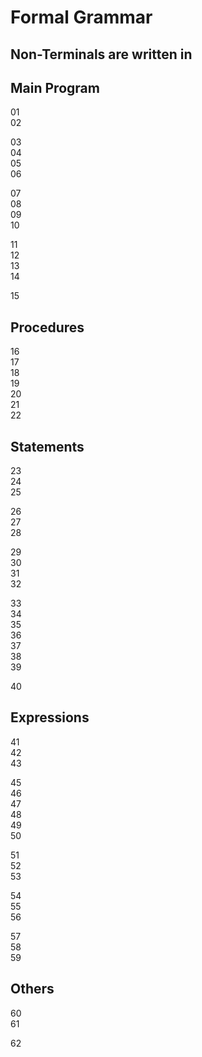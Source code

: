 # Formal Grammar

## Non-Terminals are written in <name>

## Main Program

01 <Program>                               
02 <Program-Header>                        

03 <Block>                                 
04 <Declaration-Part>                      
05 <Declaration-Part>                      
06 <Declaration-Part>                      

07 <Variable-Declaration>      
08 <Variable-Declaration-Pr>   
09 <Variable-Declaration-Pr>   
10 <Variable-Declaration-Part> 

11 <Constant-Declaration>      
12 <Constant-Declaration-Pr>   
13 <Constant-Declaration-Pr>   
14 <Constant-Declaration-Part> 

15 <Statement-Part>            

## Procedures

16 <Procedure-Declaration>     
17 <Parameter-List>            
18 <Parameter-List-Pr>         
19 <Parameter-List-Pr>         
20 <Parameter>                 
21 <Return-Type>               
22 <Return-Type>               

## Statements

23 <Statement-Sequence>        
24 <Statement-Sequence-Pr>     
25 <Statement-Sequence-Pr>     

26 <Statement>                 
27 <Statement>                 
28 <Statement>                 

29 <Conditional-Statement>     
30 <If-Statement>             
31 <If-Statement-Pr>          
32 <If-Statement-Pr>          

33 <Repeditive-Statement>     
34 <Repeditive-Statement>     
35 <While-Statement>          
36 <For-Statement>              
37 <For-Statement-Pr>         
38 <For-Statement-Pr>         
39 <For-Statement-End>        

40 <Block-Statement>          

## Expressions

41 <Expression>               
42 <Expression-Pr>            
43 <Expression-Pr>             

45 <Comparison-Operator>       
46 <Comparison-Operator>       
47 <Comparison-Operator>       
48 <Comparison-Operator>       
49 <Comparison-Operator>       
50 <Comparison-Operator>       

51 <Base-Expression>           
52 <Base-Expression-Pr>        
53 <Base-Expression-Pr>        

54 <Term>                      
55 <Term-Pr>                   
56 <Term-Pr>                   

57 <Factor>                    
58 <Factor>                    
59 <Factor>                    

## Others

60 <Type>                      
61 <Type>                      

62 <Array-Type>                






